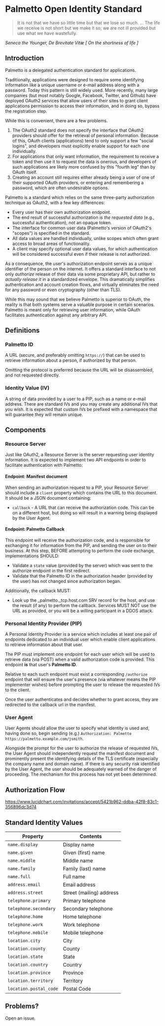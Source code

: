 # Palmetto Open Identity Standard
> It is not that we have so little time but that we lose so much. … The life we receive is not short but we make it so; we are not ill provided but use what we have wastefully.

*Seneca the Younger, De Brevitate Vitæ [ On the shortness of life ]*
## Introduction
Palmetto is a delegated authentication standard for applications.

Traditionally, applications were designed to require some identifying information like a unique username or e-mail address along with a password. Today this pattern is still widely used. More recently, many large companies (but most notably Google, Facebook, Twitter, and Github) have deployed OAuth2 services that allow users of their sites to grant client applications permission to access their information, and in doing so, bypass the registration step.

While this is convenient, there are a few problems.
1. The OAuth2 standard does not specify the interface that OAuth2 providers should offer for the retrieval of personal information. Because of this, OAuth clients (applications) tend to only support a few "social logins", and developers must explicitly enable support for each one individually.
2. For applications that only want information, the requirement to receive a token and then use it to request the data is onerous, and developers of such applications are likely more confused by this "fourth leg" than by OAuth itself.
3. Creating an account still requires either already being a user of one of their supported OAuth providers, or entering and remembering a password, which are often undesirable options.

Palmetto is a standard which relies on the same three-party authorization technique as OAuth2, with a few key differences:
* Every user has their own authorization endpoint.
* The end result of successful authorization is *the requested data* (e.g., successful authentication), not an opaque token.
* The interface for common user data (Palmetto's version of OAuth2's "scopes") is specified in the standard.
* All data values are handled individually, unlike scopes which often grant access to broad areas of functionality.
* A client may specify optional user data values, for which authentication will be considered successful even if their release is not authorized.

As a consequence, the user's authorization endpoint serves as a unique identifier of the person on the internet. It offers a standard interface to not only _authorize_ release of their data via some proprietary API, but rather to _actually release it_ in a standardized envelope. This dramatically simplifies authentication and account creation flows, and virtually eliminates the need for any password or even cryptography (other than TLS).

While this may sound that we believe Palmetto is superior to OAuth, the reality is that both systems serve a valuable purpose in certain scenarios. Palmetto is meant only for retrieving user information, while OAuth facilitates authentication against any arbitrary API.

## Definitions

### Palmetto ID

A URL (secure, and preferably omitting `https://`) that can be used to retrieve information about a person, if authorized by that person.

Omitting the protocol is preferred because the URL will be disassembled, and not requested directly.

### Identity Value (IV)

A string of data provided by a user to a PIP, such as a name or e-mail address. There are standard IVs and you may create any additional IVs that you wish. It is expected that custom IVs be prefixed with a namespace that will guarantee they will remain unique.

## Components

### Resource Server

Just like OAuth2, a Resource Server is the server requesting user identity information. It is expected to implement two API endpoints in order to facilitate authentication with Palmetto:

#### Endpoint: Manifest document

When sending an authorization request to a PIP, your Resource Server should include a `client` property which contains the URL to this document. It should be a JSON document containing:

* `callback` - A URL that can receive the authorization code. This can be on a different host, but doing so will result in a warning being displayed by the User Agent.

#### Endpoint: Palmetto Callback

This endpoint will receive the authorization code, and is responsible for exchanging it for information from the PIP, and sending the user on to their business. At this step, BEFORE attempting to perform the code exchange, implementations SHOULD:

* Validate a `state` value (provided by the server) which was sent to the authorize endpoint in the first redirect.
* Validate that the Palmetto ID in the authorization header (provided by the user) has not changed since authorization began.

Additionally, the callback MUST:

* Look up the _palmetto._tcp.host.com SRV record for the host, and use the result (if any) to perform the callback. Services MUST NOT use the URL as provided, or you will be a willing participant in a DDOS attack.

### Personal Identity Provider (PIP)

A Personal Identity Provider is a service which includes at least one pair of endpoints dedicated to an individual user which enable client applications to retrieve information about that user.

The PIP must implement one endpoint for each user which will be used to retrieve data (via POST) when a valid authorization code is provided. This endpoint **is** that user's **Palmetto ID**.

Relative to each such endpoint must exist a corresponding `/authorize` endpoint that will ensure the user's presence (via whatever means the PIP implementer wishes) before prompting the user to release the requested IVs to the client.

Once the user authenticates and decides whether to grant access, they are redirected to the callback url in the manifest.

### User Agent

User Agents should allow the user to specify what identity is used and, having done so, begin sending (e.g.) `Authorization: Palmetto https://palmetto.example.com/jsmith`.

Alongside the prompt for the user to authorize the release of requested IVs, the User Agent should independently request the manifest document and prominently present the identifying details of the TLS certificate (especially the company name and domain name). If there is any security risk identified by the User Agent, the user should be adequately warned of the danger of proceeding. The mechanism for this process has not yet been determined.

## Authorization Flow

https://www.lucidchart.com/invitations/accept/5421b962-ddba-42f8-83c1-356896dc3d74

## Standard Identity Values

| Property | Contents |
|---|---|
| `name.display` | Display name |
| `name.given` | Given (first) name |
| `name.middle` | Middle name |
| `name.family` | Family (last) name |
| `name.full` | Full name |
| `address.email` | Email address |
| `address.street` | Street (mailing) address |
| `telephone.primary` | Primary telephone |
| `telephone.secondary` | Secondary telephone |
| `telephone.home` | Home telephone |
| `telephone.work` | Work telephone |
| `telephone.mobile` | Mobile telephone |
| `location.city` | City |
| `location.county` | County |
| `location.state` | State |
| `location.country` | Country |
| `location.province` | Province |
| `location.territory` | Territory |
| `location.postal_code` | Postal Code |

## Problems?

Open an issue.
